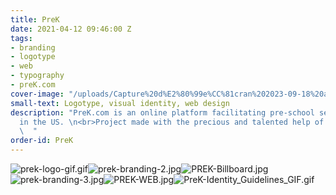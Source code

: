 ```yaml
---
title: PreK
date: 2021-04-12 09:46:00 Z
tags:
- branding
- logotype
- web
- typography
- preK.com
cover-image: "/uploads/Capture%20d%E2%80%99e%CC%81cran%202023-09-18%20a%CC%80%2014.28.22.png"
small-text: Logotype, visual identity, web design
description: "PreK.com is an online platform facilitating pre-school search and booking
  in the US. \n<br>Project made with the precious and talented help of [Morgan Light](https://morganlight.com/).
  \  "
order-id: PreK
---
```


![prek-logo-gif.gif](/uploads/prek-logo-gif.gif)![prek-branding-2.jpg](/uploads/prek-branding-2.jpg)![PREK-Billboard.jpg](/uploads/PREK-Billboard.jpg)![prek-branding-3.jpg](/uploads/prek-branding-3.jpg)![PREK-WEB.jpg](/uploads/PREK-WEB.jpg)![PreK-Identity_Guidelines_GIF.gif](/uploads/PreK-Identity_Guidelines_GIF.gif)